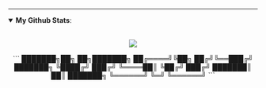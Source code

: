 ---
<details open>
 <summary> <b>My Github Stats</b>: </summary>
<br>
<p align = "center">
  <img src = "https://github-readme-stats.vercel.app/api?username=Syz9&show_icons=true&theme=midnight-purple&line_height=27">
</p>
</details>
<p align = "center">
```
███████╗██╗   ██╗███████╗
██╔════╝╚██╗ ██╔╝╚══███╔╝
███████╗ ╚████╔╝   ███╔╝ 
╚════██║  ╚██╔╝   ███╔╝  
███████║   ██║   ███████╗
╚══════╝   ╚═╝   ╚══════╝
```
</p>
